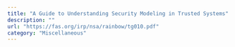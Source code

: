 ```yaml
---
title: "A Guide to Understanding Security Modeling in Trusted Systems"
description: ""
url: "https://fas.org/irp/nsa/rainbow/tg010.pdf"
category: "Miscellaneous"
---
```

